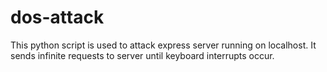 # dos-attack
This python script is used to attack express server running on localhost.
It sends infinite requests to server until keyboard interrupts occur.
